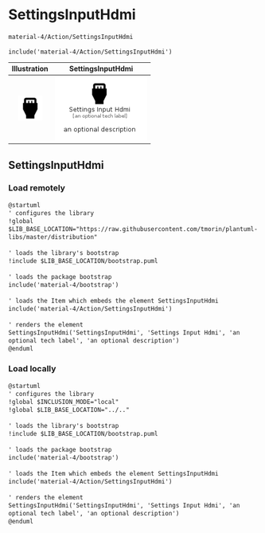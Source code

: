 # SettingsInputHdmi


```text
material-4/Action/SettingsInputHdmi
```

```text
include('material-4/Action/SettingsInputHdmi')
```



| Illustration | SettingsInputHdmi |
| :---: | :---: |
| ![illustration for Illustration](../../material-4/Action/SettingsInputHdmi.png) | ![illustration for SettingsInputHdmi](../../material-4/Action/SettingsInputHdmi.Local.png) |




## SettingsInputHdmi

### Load remotely
```plantuml
@startuml
' configures the library
!global $LIB_BASE_LOCATION="https://raw.githubusercontent.com/tmorin/plantuml-libs/master/distribution"

' loads the library's bootstrap
!include $LIB_BASE_LOCATION/bootstrap.puml

' loads the package bootstrap
include('material-4/bootstrap')

' loads the Item which embeds the element SettingsInputHdmi
include('material-4/Action/SettingsInputHdmi')

' renders the element
SettingsInputHdmi('SettingsInputHdmi', 'Settings Input Hdmi', 'an optional tech label', 'an optional description')
@enduml
```

### Load locally
```plantuml
@startuml
' configures the library
!global $INCLUSION_MODE="local"
!global $LIB_BASE_LOCATION="../.."

' loads the library's bootstrap
!include $LIB_BASE_LOCATION/bootstrap.puml

' loads the package bootstrap
include('material-4/bootstrap')

' loads the Item which embeds the element SettingsInputHdmi
include('material-4/Action/SettingsInputHdmi')

' renders the element
SettingsInputHdmi('SettingsInputHdmi', 'Settings Input Hdmi', 'an optional tech label', 'an optional description')
@enduml
```

